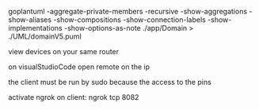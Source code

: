 goplantuml -aggregate-private-members -recursive -show-aggregations -show-aliases -show-compositions -show-connection-labels -show-implementations -show-options-as-note ./app/Domain > ./UML/domainV5.puml


view devices on your same router

on visualStudioCode open remote on the ip

the client must be run by sudo because the access to the pins

activate ngrok on client: ngrok tcp 8082